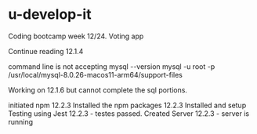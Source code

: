 # u-develop-it

Coding bootcamp week 12/24. Voting app

Continue reading 12.1.4

command line is not accepting
mysql --version
mysql -u root -p
/usr/local/mysql-8.0.26-macos11-arm64/support-files

Working on 12.1.6 but cannot complete the sql portions.

initiated npm 12.2.3
Installed the npm packages 12.2.3
Installed and setup Testing using Jest 12.2.3 - testes passed.
Created Server 12.2.3 - server is running
